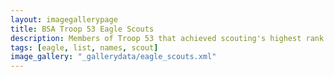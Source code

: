 ```yaml
---
layout: imagegallerypage
title: BSA Troop 53 Eagle Scouts
description: Members of Troop 53 that achieved scouting's highest rank.
tags: [eagle, list, names, scout]
image_gallery: "_gallerydata/eagle_scouts.xml"
---
```

